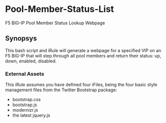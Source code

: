 # Pool-Member-Status-List

F5 BIG-IP Pool Member Status Lookup Webpage

## Synopsys

This bash script and iRule will generate a webpage for a specified VIP on an F5 BIG-IP that will step through all pool members and return their status: up, down, enabled, disabled.

### External Assets

This iRule assumes you have defined four iFiles, being the four basic style management files from the Twitter Bootstrap package: 
* bootstrap.css
* bootstrap.js
* modernizr.js
* the latest jquery.js
